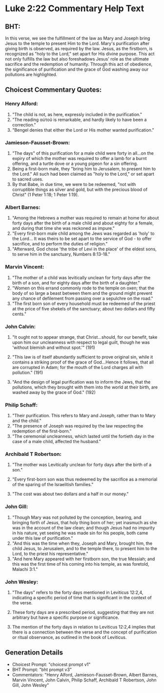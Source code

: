 # Luke 2:22 Commentary Help Text

## BHT:
In this verse, we see the fulfillment of the law as Mary and Joseph bring Jesus to the temple to present Him to the Lord. Mary's purification after giving birth is observed, as required by the law. Jesus, as the firstborn, is recognized as "holy to the Lord," set apart for His divine purpose. This act not only fulfills the law but also foreshadows Jesus' role as the ultimate sacrifice and the redemption of humanity. Through this act of obedience, the significance of purification and the grace of God washing away our pollutions are highlighted.

## Choicest Commentary Quotes:
### Henry Alford:
1. "The child is not, as here, expressly included in the purification."
2. "The reading αὐτοῦ is remarkable, and hardly likely to have been a correction."
3. "Bengel denies that either the Lord or His mother wanted purification."

### Jamieson-Fausset-Brown:
1. "The days" of this purification for a male child were forty in all...on the expiry of which the mother was required to offer a lamb for a burnt offering, and a turtle dove or a young pigeon for a sin offering.
2. Being a first-born male, they "bring him to Jerusalem, to present him to the Lord." All such had been claimed as "holy to the Lord," or set apart to sacred uses.
3. By that Babe, in due time, we were to be redeemed, "not with corruptible things as silver and gold, but with the precious blood of Christ" (1 Peter 1:18; 1 Peter 1:19).

### Albert Barnes:
1. "Among the Hebrews a mother was required to remain at home for about forty days after the birth of a male child and about eighty for a female, and during that time she was reckoned as impure." 
2. "Every first-born male child among the Jews was regarded as 'holy' to the Lord... It was theirs to be set apart to the service of God - to offer sacrifice, and to perform the duties of religion."
3. "Afterward, God chose 'the tribe of Levi in the place' of the eldest sons, to serve him in the sanctuary, Numbers 8:13-18."

### Marvin Vincent:
1. "The mother of a child was levitically unclean for forty days after the birth of a son, and for eighty days after the birth of a daughter."
2. "Women on this errand commonly rode to the temple on oxen; that the body of so large a beast between them and the ground might prevent any chance of defilement from passing over a sepulchre on the road."
3. "The first born son of every household must be redeemed of the priest at the price of five shekels of the sanctuary; about two dollars and fifty cents."

### John Calvin:
1. "It ought not to appear strange, that Christ...should, for our benefit, take upon him our uncleanness with respect to legal guilt, though he was 'without blemish and without spot.'" (191)

2. "This law is of itself abundantly sufficient to prove original sin, while it contains a striking proof of the grace of God...Hence it follows, that all are corrupted in Adam; for the mouth of the Lord charges all with pollution." (191)

3. "And the design of legal purification was to inform the Jews, that the pollutions, which they brought with them into the world at their birth, are washed away by the grace of God." (192)

### Philip Schaff:
1. "Their purification. This refers to Mary and Joseph, rather than to Mary and the child." 
2. "The presence of Joseph was required by the law respecting the redemption of the first-born."
3. "The ceremonial uncleanness, which lasted until the fortieth day in the case of a male child, affected the husband."

### Archibald T Robertson:
1. "The mother was Levitically unclean for forty days after the birth of a son." 

2. "Every first-born son was thus redeemed by the sacrifice as a memorial of the sparing of the Israelitish families."

3. "The cost was about two dollars and a half in our money."

### John Gill:
1. "Though Mary was not polluted by the conception, bearing, and bringing forth of Jesus, that holy thing born of her; yet inasmuch as she was in the account of the law clean; and though Jesus had no impurity in his nature, yet seeing he was made sin for his people, both came under this law of purification."
2. "And this was the time when they, Joseph and Mary, brought him, the child Jesus, to Jerusalem, and to the temple there, to present him to the Lord, to the priest his representative."
3. "And here Mary appeared with her firstborn son, the true Messiah; and this was the first time of his coming into his temple, as was foretold, Malachi 3:1."

### John Wesley:
1. "The days" refers to the forty days mentioned in Leviticus 12:2,4, indicating a specific period of time that is significant in the context of the verse.

2. These forty days are a prescribed period, suggesting that they are not arbitrary but have a specific purpose or significance.

3. The mention of the forty days in relation to Leviticus 12:2,4 implies that there is a connection between the verse and the concept of purification or ritual observance, as outlined in the book of Leviticus.


## Generation Details
- Choicest Prompt: "choicest prompt v1"
- BHT Prompt: "bht prompt v3"
- Commentators: "Henry Alford, Jamieson-Fausset-Brown, Albert Barnes, Marvin Vincent, John Calvin, Philip Schaff, Archibald T Robertson, John Gill, John Wesley"
